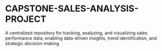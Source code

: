 # CAPSTONE-SALES-ANALYSIS-PROJECT
A centralized repository for tracking, analyzing, and visualizing sales performance data, enabling data-driven insights, trend identification, and strategic decision-making
